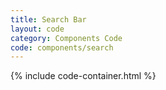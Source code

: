 ```yaml
---
title: Search Bar
layout: code
category: Components Code
code: components/search
---
```


{% include code-container.html %}
